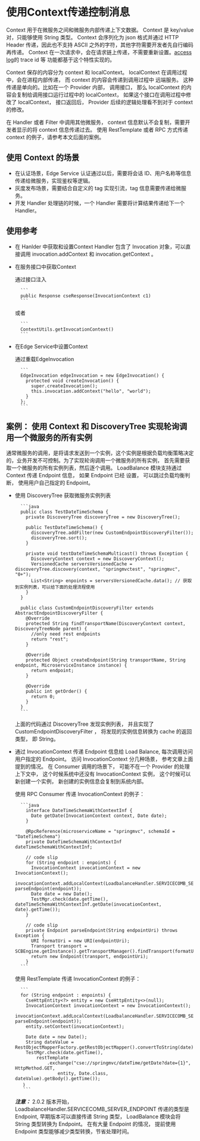 # 使用Context传递控制消息

Context 用于在微服务之间和微服务内部传递上下文数据。 Context 是 key/value 对，只能够使用 String 类型。
Context 会序列化为 json 格式并通过 HTTP Header 传递，因此也不支持 ASCII 之外的字符，其他字符需要开发者先自行编码再传递。
Context 在一次请求中，会在请求链上传递，不需要重新设置。[access log](../build-provider/access-log-configuration.md)的 trace id 等
功能都基于这个特性实现的。

Context 保存的内容分为 context 和 localContext。 localContext 在调用过程中，会在进程内部传递， 而 context 的内容会传递到调用过程中
远端服务。 这种传递是单向的。比如在一个 Provider 内部， 调用接口， 那么 localContext 的内容会复制给调用接口运行过程中的 localContext，
如果这个接口在调用过程中修改了 localContext， 接口返回后， Provider 后续的逻辑处理看不到对于 context 的修改。 

在 Handler 或者 Filter 中调用其他微服务， context 信息默认不会复制，需要开发者显示的将 context 信息传递过去。 使用 RestTemplate 或者
RPC 方式传递 context 的例子，请参考本文后面的案例。  

## 使用 Context 的场景

* 在认证场景，Edge Service 认证通过以后，需要将会话 ID、用户名称等信息传递给微服务，实现鉴权等逻辑。
* 灰度发布场景，需要结合自定义的 tag 实现引流，tag 信息需要传递给微服务。
* 开发 Handler 处理链的时候，一个 Handler 需要将计算结果传递给下一个 Handler。

## 使用参考

* 在 Hanlder 中获取和设置Context
    Handler 包含了 Invocation 对象，可以直接调用 invocation.addContext 和 invocation.getContext 。

* 在服务接口中获取Context

    通过接口注入
    
        ```
        public Response cseResponse(InvocationContext c1)
        ```
    或者
    
        ```
        ContextUtils.getInvocationContext()
        ```

* 在Edge Service中设置Context

    通过重载EdgeInvocation
    
        ```
        EdgeInvocation edgeInvocation = new EdgeInvocation() {
          protected void createInvocation() {
            super.createInvocation();
            this.invocation.addContext("hello", "world");
          }
        };
        ```
        
## 案例： 使用 Context 和 DiscoveryTree 实现轮询调用一个微服务的所有实例

通常微服务的调用，是将请求发送到一个实例，这个实例是根据负载均衡策略决定的，业务开发不可控制。为了实现轮询调用一个微服务的所有实例，
首先需要获取一个微服务的所有实例列表，然后逐个调用。 LoadBalance 模块支持通过 Context 传递 Endpoint 信息， 如果 Endpoint 已经
设置， 可以跳过负载均衡判断， 使用用户自己指定的 Endpoint。 

* 使用 DiscoveryTree 获取微服务实例列表

        ```java
        public class TestDateTimeSchema {
          private DiscoveryTree discoveryTree = new DiscoveryTree();
        
          public TestDateTimeSchema() {
            discoveryTree.addFilter(new CustomEndpointDiscoveryFilter());
            discoveryTree.sort();
          }
          
          private void testDateTimeSchemaMulticast() throws Exception {
            DiscoveryContext context = new DiscoveryContext();
            VersionedCache serversVersionedCache = discoveryTree.discovery(context, "springmvctest", "springmvc", "0+");
            List<String> enpoints = serversVersionedCache.data(); // 获取到实例列表，可以给下面的处理流程使用
          }
        }
        
        public class CustomEndpointDiscoveryFilter extends AbstractEndpointDiscoveryFilter {
          @Override
          protected String findTransportName(DiscoveryContext context, DiscoveryTreeNode parent) {
            //only need rest endpoints
            return "rest";
          }
        
          @Override
          protected Object createEndpoint(String transportName, String endpoint, MicroserviceInstance instance) {
            return endpoint;
          }
        
          @Override
          public int getOrder() {
            return 0;
          }
        }
        ```
    
    上面的代码通过 DiscoveryTree 发现实例列表， 并且实现了 CustomEndpointDiscoveryFilter ， 将发现的实例信息转换为 cache 的返回
    类型， 即 String。
    
* 通过 InvocationContext 传递 Endpoint 信息给 Load Balance, 每次调用访问用户指定的 Endpoint。
    访问 InvocationContext 分几种场景， 参考文章上面提到的情况。 在 Consumer 调用的场景下， 可能不在一个 Provider 的处理上下文中，
    这个时候系统中还没有 InvocationContext 实例， 这个时候可以新创建一个实例， 新创建的实例信息会复制到系统内部。 
    
    使用 RPC Consumer 传递 InvocationContext 的例子：
    
        ```java
          interface DateTimeSchemaWithContextInf {
            Date getDate(InvocationContext context, Date date);
          }
      
          @RpcReference(microserviceName = "springmvc", schemaId = "DateTimeSchema")
          private DateTimeSchemaWithContextInf dateTimeSchemaWithContextInf;
      
          // code slip
          for (String endpoint : enpoints) {
            InvocationContext invocationContext = new InvocationContext();
            invocationContext.addLocalContext(LoadbalanceHandler.SERVICECOMB_SERVER_ENDPOINT, parseEndpoint(endpoint));
            Date date = new Date();
            TestMgr.check(date.getTime(), dateTimeSchemaWithContextInf.getDate(invocationContext, date).getTime());
          }
      
          // code slip
          private Endpoint parseEndpoint(String endpointUri) throws Exception {
            URI formatUri = new URI(endpointUri);
            Transport transport = SCBEngine.getInstance().getTransportManager().findTransport(formatUri.getScheme());
            return new Endpoint(transport, endpointUri);
          }
        ``` 
     
     使用 RestTemplate 传递  InvocationContext 的例子：
        
        ```
        for (String endpoint : enpoints) {
          CseHttpEntity<?> entity = new CseHttpEntity<>(null);
          InvocationContext invocationContext = new InvocationContext();
          invocationContext.addLocalContext(LoadbalanceHandler.SERVICECOMB_SERVER_ENDPOINT, parseEndpoint(endpoint));
          entity.setContext(invocationContext);
    
          Date date = new Date();
          String dateValue = RestObjectMapperFactory.getRestObjectMapper().convertToString(date);
          TestMgr.check(date.getTime(),
              restTemplate
                  .exchange("cse://springmvc/dateTime/getDate?date={1}", HttpMethod.GET,
                      entity, Date.class, dateValue).getBody().getTime());
         ｝
         ```

    ***注意：*** 2.0.2 版本开始， LoadbalanceHandler.SERVICECOMB_SERVER_ENDPOINT 传递的类型是 Endpoint, 早期版本可以直接传递 String 类型， 
    LoadBalance 模块会将 String 类型转换为 Endpoint。 在有大量 Endpoint 的情况， 提前使用 Endpoint 类型能够减少类型转换，节省处理时间。
